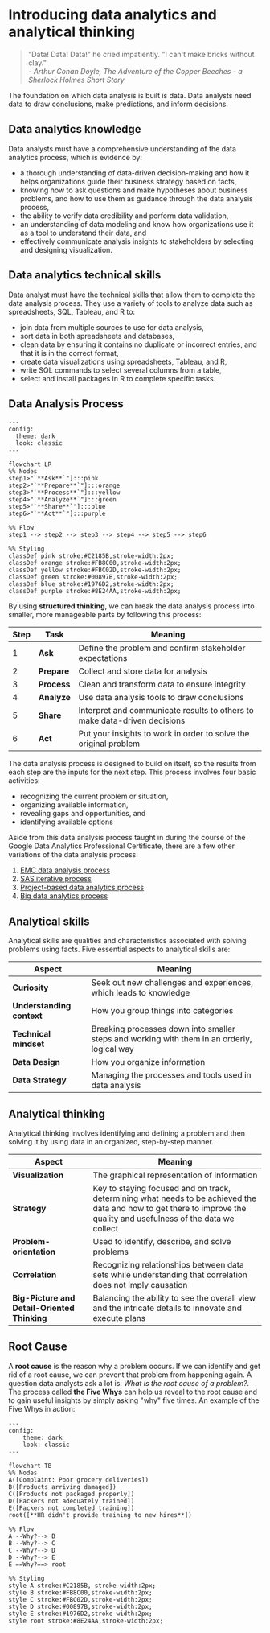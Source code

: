 # Introducing data analytics and analytical thinking

> “Data! Data! Data!" he cried impatiently. "I can't make bricks without clay.”  
> *- Arthur Conan Doyle, The Adventure of the Copper Beeches - a Sherlock Holmes Short Story*

The foundation on which data analysis is built is data. Data analysts need data to draw conclusions, make predictions, and inform decisions.

## Data analytics knowledge

Data analysts must have a comprehensive understanding of the data analytics process, which is evidence by:

- a thorough understanding of data-driven decision-making and how it helps organizations guide their business strategy based on facts,
- knowing how to ask questions and make hypotheses about business problems, and how to use them as guidance through the data analysis process,
- the ability to verify data credibility and perform data validation,
- an understanding of data modeling and know how organizations use it as a tool to understand their data, and
- effectively communicate analysis insights to stakeholders by selecting and designing visualization.

## Data analytics technical skills

Data analyst must have the technical skills that allow them to complete the data analysis process. They use a variety of tools to analyze data such as spreadsheets, SQL, Tableau, and R to:

- join data from multiple sources to use for data analysis,
- sort data in both spreadsheets and databases,
- clean data by ensuring it contains no duplicate or incorrect entries, and that it is in the correct format,
- create data visualizations using spreadsheets, Tableau, and R,
- write SQL commands to select several columns from a table,
- select and install packages in R to complete specific tasks.

## Data Analysis Process

```mermaid
---
config:
  theme: dark
  look: classic
---

flowchart LR
%% Nodes
step1>"`**Ask**`"]:::pink
step2>"`**Prepare**`"]:::orange
step3>"`**Process**`"]:::yellow
step4>"`**Analyze**`"]:::green
step5>"`**Share**`"]:::blue
step6>"`**Act**`"]:::purple

%% Flow
step1 --> step2 --> step3 --> step4 --> step5 --> step6

%% Styling
classDef pink stroke:#C2185B,stroke-width:2px;
classDef orange stroke:#FB8C00,stroke-width:2px;
classDef yellow stroke:#FBC02D,stroke-width:2px;
classDef green stroke:#00897B,stroke-width:2px;
classDef blue stroke:#1976D2,stroke-width:2px;
classDef purple stroke:#8E24AA,stroke-width:2px;
```

By using **structured thinking**, we can break the data analysis process into smaller, more manageable parts by following this process:

| Step | Task | Meaning |
| --- | --- | --- |
| 1 | **Ask** | Define the problem and confirm stakeholder expectations |
| 2 | **Prepare** | Collect and store data for analysis |
| 3 | **Process** | Clean and transform data to ensure integrity |
| 4 | **Analyze** | Use data analysis tools to draw conclusions |
| 5 | **Share** | Interpret and communicate results to others to make data-driven decisions |
| 6 | **Act** | Put your insights to work in order to solve the original problem |

The data analysis process is designed to build on itself, so the results from each step are the inputs for the next step. This process involves four basic activities:

- recognizing the current problem or situation,
- organizing available information,
- revealing gaps and opportunities, and
- identifying available options

Aside from this data analysis process taught in during the course of the Google Data Analytics Professional Certificate, there are a few other variations of the data analysis process:

1. [EMC data analysis process](https://onlinelibrary.wiley.com/doi/pdf/10.1002/9781119183686)
2. [SAS iterative process](https://www.sas.com/content/dam/SAS/documents/marketing-whitepapers-ebooks/sas-whitepapers/en/manage-analytical-life-cycle-continuous-innovation-106179.pdf)
3. [Project-based data analytics process](https://pingax.com/Data%20Analyst/understanding-data-analytics-project-life-cycle/)
4. [Big data analytics process](https://www.informit.com/articles/article.aspx?p=2473128&seqNum=11&ranMID=24808)

## Analytical skills

Analytical skills are qualities and characteristics associated with solving problems using facts. Five essential aspects to analytical skills are:

| Aspect | Meaning |
| --- | --- |
| **Curiosity** | Seek out new challenges and experiences, which leads to knowledge |
| **Understanding context** | How you group things into categories |
| **Technical mindset** | Breaking processes down into smaller steps and working with them in an orderly, logical way |
| **Data Design** | How you organize information |
| **Data Strategy** | Managing the processes and tools used in data analysis |

## Analytical thinking

Analytical thinking involves identifying and defining a problem and then solving it by using data in an organized, step-by-step manner.

| Aspect | Meaning |
| --- | --- |
| **Visualization** | The graphical representation of information |
| **Strategy** | Key to staying focused and on track, determining what needs to be achieved the data and how to get there to improve the quality and usefulness of the data we collect |
| **Problem-orientation** | Used to identify, describe, and solve problems |
| **Correlation** | Recognizing relationships between data sets while understanding that correlation does not imply causation |
| **Big-Picture and Detail-Oriented Thinking** | Balancing the ability to see the overall view and the intricate details to innovate and execute plans |

## Root Cause

A **root cause** is the reason why a problem occurs. If we can identify and get rid of a root cause, we can prevent that problem from happening again. A question data analysts ask a lot is: *What is the root cause of a problem?*.  The process called **the Five Whys** can help us reveal to the root cause and to gain useful insights by simply asking "why" five times. An example of the Five Whys in action:

```mermaid
---
config:
    theme: dark
    look: classic
---

flowchart TB
%% Nodes
A([Complaint: Poor grocery deliveries])
B([Products arriving damaged])
C([Products not packaged properly])
D([Packers not adequately trained])
E([Packers not completed training])
root([**HR didn't provide training to new hires**])

%% Flow
A --Why?--> B
B --Why?--> C
C --Why?--> D
D --Why?--> E
E ==Why?==> root

%% Styling
style A stroke:#C2185B, stroke-width:2px;
style B stroke:#FB8C00,stroke-width:2px;
style C stroke:#FBC02D,stroke-width:2px;
style D stroke:#00897B,stroke-width:2px;
style E stroke:#1976D2,stroke-width:2px;
style root stroke:#8E24AA,stroke-width:2px;
```
